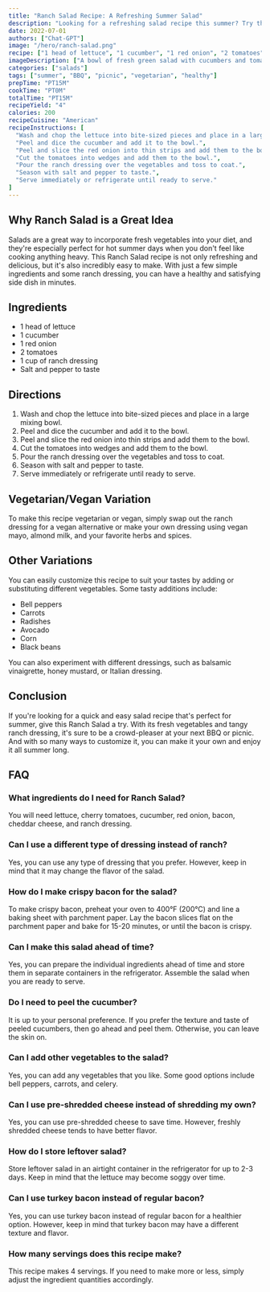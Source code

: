 ```yaml
---
title: "Ranch Salad Recipe: A Refreshing Summer Salad"
description: "Looking for a refreshing salad recipe this summer? Try this easy and delicious Ranch Salad recipe! Made with fresh vegetables and a tangy ranch dressing, it's the perfect side dish for your next BBQ or picnic."
date: 2022-07-01
authors: ["Chat-GPT"]
image: "/hero/ranch-salad.png"
recipe: ["1 head of lettuce", "1 cucumber", "1 red onion", "2 tomatoes", "1 cup of ranch dressing", "Salt and pepper to taste"]
imageDescription: ["A bowl of fresh green salad with cucumbers and tomatoes", "A bottle of ranch dressing", "A wooden spoon and bowl of salt and pepper", "A picnic table in a park"]
categories: ["salads"]
tags: ["summer", "BBQ", "picnic", "vegetarian", "healthy"]
prepTime: "PT15M"
cookTime: "PT0M"
totalTime: "PT15M"
recipeYield: "4"
calories: 200
recipeCuisine: "American"
recipeInstructions: [
  "Wash and chop the lettuce into bite-sized pieces and place in a large mixing bowl.",
  "Peel and dice the cucumber and add it to the bowl.",
  "Peel and slice the red onion into thin strips and add them to the bowl.",
  "Cut the tomatoes into wedges and add them to the bowl.",
  "Pour the ranch dressing over the vegetables and toss to coat.",
  "Season with salt and pepper to taste.",
  "Serve immediately or refrigerate until ready to serve."
]
---
```


## Why Ranch Salad is a Great Idea

Salads are a great way to incorporate fresh vegetables into your diet, and they're especially perfect for hot summer days when you don't feel like cooking anything heavy. This Ranch Salad recipe is not only refreshing and delicious, but it's also incredibly easy to make. With just a few simple ingredients and some ranch dressing, you can have a healthy and satisfying side dish in minutes.

## Ingredients

- 1 head of lettuce
- 1 cucumber
- 1 red onion
- 2 tomatoes
- 1 cup of ranch dressing
- Salt and pepper to taste

## Directions

1. Wash and chop the lettuce into bite-sized pieces and place in a large mixing bowl.
2. Peel and dice the cucumber and add it to the bowl.
3. Peel and slice the red onion into thin strips and add them to the bowl.
4. Cut the tomatoes into wedges and add them to the bowl.
5. Pour the ranch dressing over the vegetables and toss to coat.
6. Season with salt and pepper to taste.
7. Serve immediately or refrigerate until ready to serve.

## Vegetarian/Vegan Variation

To make this recipe vegetarian or vegan, simply swap out the ranch dressing for a vegan alternative or make your own dressing using vegan mayo, almond milk, and your favorite herbs and spices.

## Other Variations

You can easily customize this recipe to suit your tastes by adding or substituting different vegetables. Some tasty additions include:

- Bell peppers
- Carrots
- Radishes
- Avocado
- Corn
- Black beans

You can also experiment with different dressings, such as balsamic vinaigrette, honey mustard, or Italian dressing.

## Conclusion

If you're looking for a quick and easy salad recipe that's perfect for summer, give this Ranch Salad a try. With its fresh vegetables and tangy ranch dressing, it's sure to be a crowd-pleaser at your next BBQ or picnic. And with so many ways to customize it, you can make it your own and enjoy it all summer long.

## FAQ

### What ingredients do I need for Ranch Salad?

You will need lettuce, cherry tomatoes, cucumber, red onion, bacon, cheddar cheese, and ranch dressing.

### Can I use a different type of dressing instead of ranch?

Yes, you can use any type of dressing that you prefer. However, keep in mind that it may change the flavor of the salad.

### How do I make crispy bacon for the salad?

To make crispy bacon, preheat your oven to 400°F (200°C) and line a baking sheet with parchment paper. Lay the bacon slices flat on the parchment paper and bake for 15-20 minutes, or until the bacon is crispy.

### Can I make this salad ahead of time?

Yes, you can prepare the individual ingredients ahead of time and store them in separate containers in the refrigerator. Assemble the salad when you are ready to serve.

### Do I need to peel the cucumber?

It is up to your personal preference. If you prefer the texture and taste of peeled cucumbers, then go ahead and peel them. Otherwise, you can leave the skin on.

### Can I add other vegetables to the salad?

Yes, you can add any vegetables that you like. Some good options include bell peppers, carrots, and celery.

### Can I use pre-shredded cheese instead of shredding my own?

Yes, you can use pre-shredded cheese to save time. However, freshly shredded cheese tends to have better flavor.

### How do I store leftover salad?

Store leftover salad in an airtight container in the refrigerator for up to 2-3 days. Keep in mind that the lettuce may become soggy over time.

### Can I use turkey bacon instead of regular bacon?

Yes, you can use turkey bacon instead of regular bacon for a healthier option. However, keep in mind that turkey bacon may have a different texture and flavor.

### How many servings does this recipe make?

This recipe makes 4 servings. If you need to make more or less, simply adjust the ingredient quantities accordingly.
